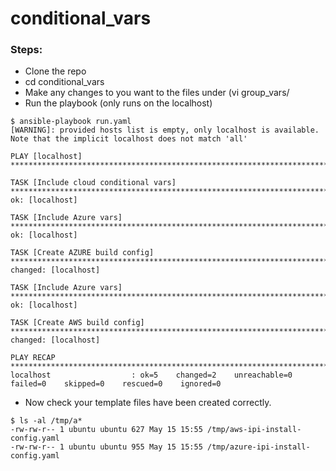 # conditional_vars

### Steps:

 * Clone the repo
 * cd conditional_vars
 * Make any changes to you want to the files under (vi group_vars/<filename>
 * Run the playbook (only runs on the localhost)
 
 ````
 $ ansible-playbook run.yaml
[WARNING]: provided hosts list is empty, only localhost is available. Note that the implicit localhost does not match 'all'

PLAY [localhost] ************************************************************************************************************************

TASK [Include cloud conditional vars] ***************************************************************************************************
ok: [localhost]

TASK [Include Azure vars] ***************************************************************************************************************
ok: [localhost]

TASK [Create AZURE build config] ********************************************************************************************************
changed: [localhost]

TASK [Include Azure vars] ***************************************************************************************************************
ok: [localhost]

TASK [Create AWS build config] **********************************************************************************************************
changed: [localhost]

PLAY RECAP ******************************************************************************************************************************
localhost                  : ok=5    changed=2    unreachable=0    failed=0    skipped=0    rescued=0    ignored=0
````

 * Now check your template files have been created correctly.

````
$ ls -al /tmp/a*
-rw-rw-r-- 1 ubuntu ubuntu 627 May 15 15:55 /tmp/aws-ipi-install-config.yaml
-rw-rw-r-- 1 ubuntu ubuntu 955 May 15 15:55 /tmp/azure-ipi-install-config.yaml
````

